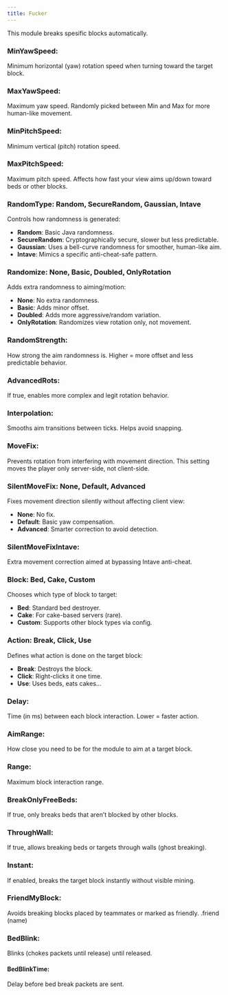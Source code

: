 ```yaml
---
title: Fucker
---
```

This module breaks spesific blocks automatically.

### MinYawSpeed:  
Minimum horizontal (yaw) rotation speed when turning toward the target block.

### MaxYawSpeed:  
Maximum yaw speed. Randomly picked between Min and Max for more human-like movement.

### MinPitchSpeed:  
Minimum vertical (pitch) rotation speed.

### MaxPitchSpeed:  
Maximum pitch speed. Affects how fast your view aims up/down toward beds or other blocks.

### RandomType: Random, SecureRandom, Gaussian, Intave  
Controls how randomness is generated:  
- **Random**: Basic Java randomness.  
- **SecureRandom**: Cryptographically secure, slower but less predictable.  
- **Gaussian**: Uses a bell-curve randomness for smoother, human-like aim.  
- **Intave**: Mimics a specific anti-cheat-safe pattern.

### Randomize: None, Basic, Doubled, OnlyRotation  
Adds extra randomness to aiming/motion:  
- **None**: No extra randomness.  
- **Basic**: Adds minor offset.  
- **Doubled**: Adds more aggressive/random variation.  
- **OnlyRotation**: Randomizes view rotation only, not movement.

### RandomStrength:  
How strong the aim randomness is. Higher = more offset and less predictable behavior.

### AdvancedRots:  
If true, enables more complex and legit rotation behavior.

### Interpolation:  
Smooths aim transitions between ticks. Helps avoid snapping.

### MoveFix:  
Prevents rotation from interfering with movement direction. This setting moves the player only server-side, not client-side.

### SilentMoveFix: None, Default, Advanced  
Fixes movement direction silently without affecting client view:  
- **None**: No fix.  
- **Default**: Basic yaw compensation.  
- **Advanced**: Smarter correction to avoid detection.

### SilentMoveFixIntave:  
Extra movement correction aimed at bypassing Intave anti-cheat.

### Block: Bed, Cake, Custom  
Chooses which type of block to target:  
- **Bed**: Standard bed destroyer.  
- **Cake**: For cake-based servers (rare).  
- **Custom**: Supports other block types via config.

### Action: Break, Click, Use  
Defines what action is done on the target block:  
- **Break**: Destroys the block.  
- **Click**: Right-clicks it one time.
- **Use**: Uses beds, eats cakes...

### Delay:  
Time (in ms) between each block interaction. Lower = faster action.

### AimRange:  
How close you need to be for the module to aim at a target block.

### Range:  
Maximum block interaction range.

### BreakOnlyFreeBeds:  
If true, only breaks beds that aren’t blocked by other blocks.

### ThroughWall:  
If true, allows breaking beds or targets through walls (ghost breaking).

### Instant:  
If enabled, breaks the target block instantly without visible mining.

### FriendMyBlock:  
Avoids breaking blocks placed by teammates or marked as friendly. .friend (name)

### BedBlink:  
Blinks (chokes packets until release) until released.

#### BedBlinkTime:
Delay before bed break packets are sent.